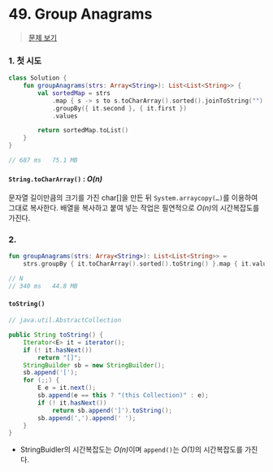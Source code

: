 # 49. Group Anagrams

> [문제 보기](https://leetcode.com/problems/group-anagrams/)

### 1. 첫 시도

```kotlin
class Solution {
    fun groupAnagrams(strs: Array<String>): List<List<String>> {
        val sortedMap = strs
            .map { s -> s to s.toCharArray().sorted().joinToString("") }
            .groupBy({ it.second }, { it.first })
            .values

        return sortedMap.toList()
    }
}

// 687 ms	75.1 MB
```

#### `String.toCharArray()` : <i>O(n)</i>

문자열 길이만큼의 크기를 가진 char[]을 만든 뒤 `System.arraycopy(…)`를 이용하여 그대로 복사한다. 배열을 복사하고 붙여 넣는 작업은 필연적으로 <i>O(n)</i>의 시간복잡도를 가진다.

### 2.

```kotlin
fun groupAnagrams(strs: Array<String>): List<List<String>> =
    strs.groupBy { it.toCharArray().sorted().toString() }.map { it.value }

// N 
// 340 ms	44.8 MB
```

#### `toString()`

```java
// java.util.AbstractCollection

public String toString() {
    Iterator<E> it = iterator();
    if (! it.hasNext())
        return "[]";
    StringBuilder sb = new StringBuilder();
    sb.append('[');
    for (;;) {
        E e = it.next();
        sb.append(e == this ? "(this Collection)" : e);
        if (! it.hasNext())
            return sb.append(']').toString();
        sb.append(',').append(' ');
    }
}
```

- StringBuidler의 시간복잡도는 <i>O(n)</i>이며 `append()`는 <i>O(1)</i>의 시간복잡도를 가진다.